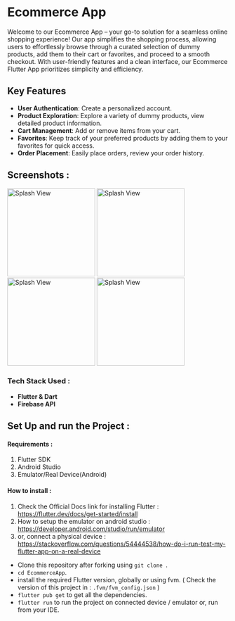 # Ecommerce App

Welcome to our Ecommerce App – your go-to solution for a seamless online shopping experience! Our app simplifies the shopping process, allowing users to effortlessly browse through a curated selection of dummy products, add them to their cart or favorites, and proceed to a smooth checkout. With user-friendly features and a clean interface, our Ecommerce Flutter App prioritizes simplicity and efficiency.

## Key Features
- **User Authentication**: Create a personalized account.
- **Product Exploration**: Explore a variety of dummy products, view detailed product information.
- **Cart Management**: Add or remove items from your cart.
- **Favorites**: Keep track of your preferred products by adding them to your favorites for quick access.
- **Order Placement**: Easily place orders, review your order history.

## Screenshots :

<p>
 <img src="" alt="Splash View" width="200">
 <img src="" alt="Splash View" width="200">
 <img src="" alt="Splash View" width="200">
 <img src="" alt="Splash View" width="200">
</p>


### Tech Stack Used : 

- **Flutter & Dart**
- **Firebase API**


## Set Up and run the Project :

#### Requirements : 
 1. Flutter SDK
 2. Android Studio 
 3. Emulator/Real Device(Android)


#### How to install : 

1. Check the Official Docs link for installing Flutter : https://flutter.dev/docs/get-started/install 
2. How to setup the emulator on android studio : https://developer.android.com/studio/run/emulator 
3. or, connect a physical device : https://stackoverflow.com/questions/54444538/how-do-i-run-test-my-flutter-app-on-a-real-device

- Clone this repository after forking using `git clone `.
- `cd EcommerceApp`.
- install the required Flutter version, globally or using fvm. ( Check the version of this project in : `.fvm/fvm_config.json` )
- `flutter pub get` to get all the dependencies.
- `flutter run` to run the project on connected device / emulator or, run from your IDE.
